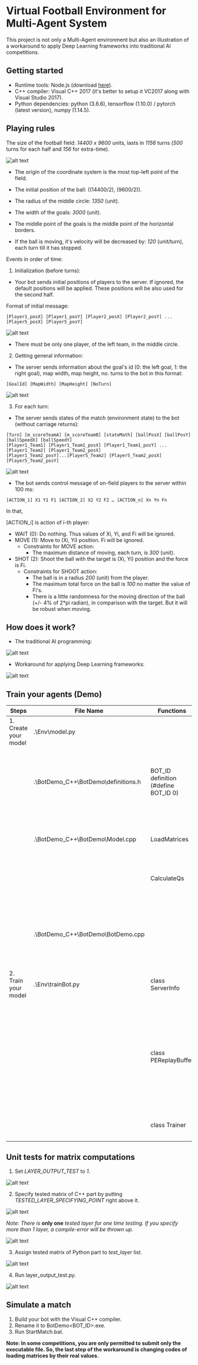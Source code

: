 # Virtual Football Environment for Multi-Agent System

This project is not only a Multi-Agent environment but also an illustration of a workaround to apply Deep Learning frameworks into traditional AI competitions.

## Getting started 

- Runtime tools: Node.js (download [here](https://nodejs.org/en/blog/release/v8.11.3/)). 
- C++ compiler: Visual C++ 2017 (it's better to setup it VC2017 along with Visual Studio 2017). 
- Python dependencies: python (3.6.6), tensorflow (1.10.0) / pytorch (latest version), numpy (1.14.5). 

## Playing rules 

The size of the football field: *14400 x 9600* units, lasts in *1156* turns (*500* turns for each half and *156* for extra-time). 

![alt text](https://github.com/thienan092/60-Days-Of-Udacity/blob/master/Virtual%20Football%20Envirionment%20for%20Multi-Agent%20System%20(Reinforcement%20Learning)/media/scene.png)

- The origin of the coordinate system is the most top-left point of the field. 

- The initial position of the ball: ((14400/2), (9600/2)). 

- The radius of the middle circle: *1350* (unit). 

- The width of the goals: *3000* (unit).

- The middle point of the goals is the middle point of the horizontal borders. 

- If the ball is moving, it's velocity will be decreased by: *120* (unit/turn), each turn till it has stopped. 


Events in order of time: 

1. Initialization (before turns): 
- Your bot sends initial positions of players to the server. If ignored, the default positions will be applied. These positions will be also used for the second half. 

Format of initial message: 

`[Player1_posX] [Player1_posY] [Player2_posX] [Player2_posY] ... [Player5_posX] [Player5_posY]`

![alt text](https://github.com/thienan092/60-Days-Of-Udacity/blob/master/Virtual%20Football%20Envirionment%20for%20Multi-Agent%20System%20(Reinforcement%20Learning)/media/initialization_message.PNG)
- There must be only one player, of the left team, in the middle circle. 

2. Getting general information: 
- The server sends information about the goal's id (0: the left goal, 1: the right goal), map width, map height, no. turns to the bot in this format: 

`[GoalId] [MapWidth] [MapHeight] [NoTurn]`

![alt text](https://github.com/thienan092/60-Days-Of-Udacity/blob/master/Virtual%20Football%20Envirionment%20for%20Multi-Agent%20System%20(Reinforcement%20Learning)/media/init_server_info.PNG)

3. For each turn: 
- The server sends states of the match (environment state) to the bot (without carriage returns): 
```
[Turn] [m_scoreTeamA] [m_scoreTeamB] [stateMath] [ballPosX] [ballPosY] [ballSpeedX] [ballSpeedY]
[Player1_Team1] [Player1_Team1_posX] [Player1_Team1_posY] ... [Player1_Team2] [Player1_Team2_posX]
[Player1_Team2_posY]...[Player5_Team2] [Player5_Team2_posX] [Player5_Team2_posY]
```

![alt text](https://github.com/thienan092/60-Days-Of-Udacity/blob/master/Virtual%20Football%20Envirionment%20for%20Multi-Agent%20System%20(Reinforcement%20Learning)/media/each_turn_server_message.PNG)

- The bot sends control message of on-field players to the server within 100 ms: 

`[ACTION_1] X1 Y1 F1 [ACTION_2] X2 Y2 F2 … [ACTION_n] Xn Yn Fn`

In that,

[ACTION_i] is action of i-th player: 
- WAIT (0): Do nothing. Thus values of Xi, Yi, and Fi will be ignored. 
- MOVE (1): Move to (Xi, Yi) position. Fi will be ignored. 
  - Constraints for MOVE action: 
    - The maximum distance of moving, each turn, is *300* (unit). 
- SHOT (2): Shoot the ball with the target is (Xi, Yi) position and the force is Fi. 
  - Constraints for SHOOT action: 
    - The ball is in a radius *200* (unit) from the player. 
    - The maximum total force on the ball is *100* no matter the value of Fi's. 
    - There is a little randomness for the moving direction of the ball (+/- 4% of 2*pi radian), in comparison with the target. But it will be robust when moving. 

## How does it work? 

- The traditional AI programming: 

![alt text](https://github.com/thienan092/60-Days-Of-Udacity/blob/master/Virtual%20Football%20Envirionment%20for%20Multi-Agent%20System%20(Reinforcement%20Learning)/media/traditional_ai.png)

- Workaround for applying Deep Learning frameworks: 

![alt text](https://github.com/thienan092/60-Days-Of-Udacity/blob/master/Virtual%20Football%20Envirionment%20for%20Multi-Agent%20System%20(Reinforcement%20Learning)/media/workaround.png)


## Train your agents (Demo)

| Steps | File Name | Functions | Notes |
| --- | --- | --- | --- |
| 1. Create your model | .\Env\model.py |  | ![alt text](https://github.com/thienan092/60-Days-Of-Udacity/blob/master/Virtual%20Football%20Envirionment%20for%20Multi-Agent%20System%20(Reinforcement%20Learning)/media/model_py.PNG) |
|  | .\BotDemo_C++\BotDemo\definitions.h | BOT_ID definition (#define BOT_ID 0) | Specify the goal's id (0: the left goal, 1: the right goal) for the bot. Thus it will effects on the local coodinate system |
|  | .\BotDemo_C++\BotDemo\Model.cpp | LoadMatrices | Load matrices from *.npy files in .\Env\matrices*\ folders to agents |
|  |  | CalculateQs | Return Action-Values of Q-learning algorithm |
|  |  |  | ![alt text](https://github.com/thienan092/60-Days-Of-Udacity/blob/master/Virtual%20Football%20Envirionment%20for%20Multi-Agent%20System%20(Reinforcement%20Learning)/media/model_cpp.PNG) |
|  | .\BotDemo_C++\BotDemo\BotDemo.cpp |  | Get environment state from the server and send actions of agents back to server in each turn |
| 2. Train your model | .\Env\trainBot.py | class ServerInfo | Parse replay-log files into features (inputs of AI algorithms) |
|  |  | class PEReplayBuffer | Create a [Prioritized Experience Replay buffer](https://arxiv.org/pdf/1511.05952.pdf) (contains fields are ["state", "actions", "reward", "next_state", "done"]) replay-logs based on class ServerInfo |
|  |  | class Trainer | Train agents and save matrices to *.npy files |

## Unit tests for matrix computations
1. Set *LAYER_OUTPUT_TEST* to *1*. 

![alt text](https://github.com/thienan092/60-Days-Of-Udacity/blob/master/Virtual%20Football%20Envirionment%20for%20Multi-Agent%20System%20(Reinforcement%20Learning)/media/unit_test.PNG)

2. Specify tested matrix of C++ part by putting *TESTED_LAYER_SPECIFYING_POINT* right above it. 

![alt text](https://github.com/thienan092/60-Days-Of-Udacity/blob/master/Virtual%20Football%20Envirionment%20for%20Multi-Agent%20System%20(Reinforcement%20Learning)/media/cpp_unit_test.PNG)

*Note: There is* __only one__ *tested layer for one time testing. If you specify more than 1 layer, a compile-error will be thrown up.*

![alt text](https://github.com/thienan092/60-Days-Of-Udacity/blob/master/Virtual%20Football%20Envirionment%20for%20Multi-Agent%20System%20(Reinforcement%20Learning)/media/cpp_unit_test_error.PNG)

3. Assign tested matrix of Python part to *test_layer* list. 

![alt text](https://github.com/thienan092/60-Days-Of-Udacity/blob/master/Virtual%20Football%20Envirionment%20for%20Multi-Agent%20System%20(Reinforcement%20Learning)/media/py_unit_test.PNG)

4. Run layer_output_test.py. 

![alt text](https://github.com/thienan092/60-Days-Of-Udacity/blob/master/Virtual%20Football%20Envirionment%20for%20Multi-Agent%20System%20(Reinforcement%20Learning)/media/unit_test_result.PNG)

## Simulate a match

1. Build your bot with the Visual C++ compiler. 
2. Rename it to BotDemo<BOT_ID>.exe. 
3. Run StartMatch.bat. 

**Note: In some competitions, you are only permitted to submit only the executable file. So, the last step of the workaround is changing codes of loading matrices by their real values.**
